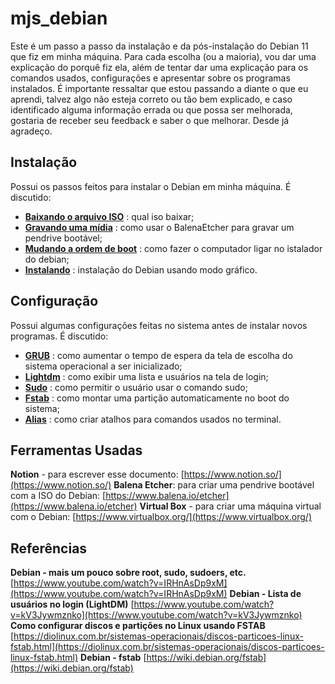 # mjs_debian

Este é um passo a passo da instalação e da pós-instalação do Debian 11 que
 fiz em minha máquina. Para cada escolha (ou a maioria), vou dar uma explicação
 do porquê fiz ela, além de tentar dar uma explicação para os comandos usados,
 configurações e apresentar sobre os programas instalados. É importante
 ressaltar que estou passando a diante o que eu aprendi, talvez algo não
 esteja correto ou tão bem explicado, e caso identificado alguma informação
 errada ou que possa ser melhorada, gostaria de receber seu feedback e saber
 o que melhorar. Desde já agradeço.

## Instalação

Possui os passos feitos para instalar o Debian em minha máquina. É discutido:

- [**Baixando o arquivo ISO**](https://github.com/mutannejs/mjs_debian/tree/master/instalacao#baixando-o-arquivo-iso) : qual iso baixar;
- [**Gravando uma mídia**](https://github.com/mutannejs/mjs_debian/tree/master/instalacao#gravando-uma-m%C3%ADdia) : como usar o BalenaEtcher para gravar um pendrive bootável;
- [**Mudando a ordem de boot**](https://github.com/mutannejs/mjs_debian/tree/master/instalacao#mudando-a-ordem-de-boot) : como fazer o computador ligar no istalador do debian;
- [**Instalando**](https://github.com/mutannejs/mjs_debian/tree/master/instalacao#instalando) : instalação do Debian usando modo gráfico.

## Configuração

Possui algumas configurações feitas no sistema antes de instalar novos programas. É discutido:

- [**GRUB**](https://github.com/mutannejs/mjs_debian/tree/master/configuracao#grub) : como aumentar o tempo de espera da tela de escolha do sistema operacional a ser inicializado;
- [**Lightdm**](https://github.com/mutannejs/mjs_debian/tree/master/configuracao#lightdm) : como exibir uma lista e usuários na tela de login;
- [**Sudo**](https://github.com/mutannejs/mjs_debian/tree/master/configuracao#sudo) : como permitir o usuário usar o comando sudo;
- [**Fstab**](https://github.com/mutannejs/mjs_debian/tree/master/configuracao#fstab) : como montar uma partição automaticamente no boot do sistema;
- [**Alias**](https://github.com/mutannejs/mjs_debian/tree/master/configuracao#alias) : como criar atalhos para comandos usados no terminal.

## Ferramentas Usadas

**Notion** - para escrever esse documento:
[https://www.notion.so/](https://www.notion.so/)
**Balena Etcher**: para criar uma pendrive bootável com a ISO do Debian:
[https://www.balena.io/etcher](https://www.balena.io/etcher)
**Virtual Box** - para criar uma máquina virtual com o Debian:
[https://www.virtualbox.org/](https://www.virtualbox.org/)

## Referências

**Debian - mais um pouco sobre root, sudo, sudoers, etc.**
[https://www.youtube.com/watch?v=IRHnAsDp9xM](https://www.youtube.com/watch?v=IRHnAsDp9xM)
**Debian - Lista de usuários no login (LightDM)**
[https://www.youtube.com/watch?v=kV3Jywmznko](https://www.youtube.com/watch?v=kV3Jywmznko)
**Como configurar discos e partições no Linux usando FSTAB**
[https://diolinux.com.br/sistemas-operacionais/discos-particoes-linux-fstab.html](https://diolinux.com.br/sistemas-operacionais/discos-particoes-linux-fstab.html)
**Debian - fstab**
[https://wiki.debian.org/fstab](https://wiki.debian.org/fstab)
